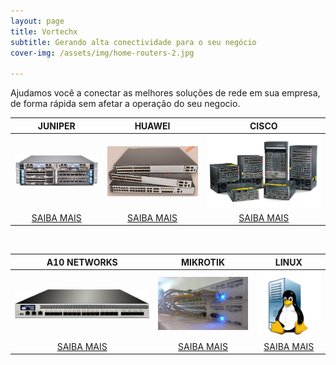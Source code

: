 ```yaml
---
layout: page
title: Vortechx
subtitle: Gerando alta conectividade para o seu negócio
cover-img: /assets/img/home-routers-2.jpg

---
```

Ajudamos você a conectar as melhores soluções de rede em sua empresa, de forma rápida sem afetar a operação do seu negocio.

| JUNIPER | HUAWEI | CISCO |
| :------: |:---: | :---: |
| ![Optional Text](/assets/img/juniper.jpeg) | ![Optional Text](/assets/img/huawei.jpg) | ![Optional Text](/assets/img/cisco.jpg)  |
| [SAIBA MAIS](https://vortechx.github.io/servicos/) | [SAIBA MAIS](https://vortechx.github.io/servicos/) | [SAIBA MAIS](https://vortechx.github.io/servicos/) |

<br />

| A10 NETWORKS | MIKROTIK | LINUX	 |
| :------: |:---: | :---: |
| ![Optional Text](/assets/img/a10.jpeg) | ![Optional Text](/assets/img/mk.jpeg) | ![Optional Text](/assets/img/linux.jpeg)  |
| [SAIBA MAIS](https://vortechx.github.io/servicos/) | [SAIBA MAIS](https://vortechx.github.io/servicos/) | [SAIBA MAIS](https://vortechx.github.io/servicos/) |
